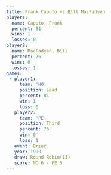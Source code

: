 ```yaml
---
title: Frank Caputo vs Bill MacFadyen
player1:               
  name: Caputo, Frank  
  percent: 81          
  wins: 1              
  losses: 0            
player2:               
  name: MacFadyen, Bill
  percent: 76          
  wins: 0              
  losses: 1            
games:
 - player1:        
     team: 'NO'    
     position: Lead
     percent: 81   
     win: 1        
     loss: 0       
   player2:         
     team: 'PE'     
     position: Third
     percent: 76    
     win: 0         
     loss: 1        
   event: Brier         
   year: 1990           
   draw: Round Robin(13)
   score: NO 6 - PE 5   
---
```

